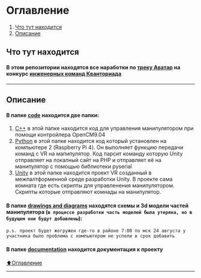 # Оглавление
1) [Что  тут находится](#Что-тут-находится)
2) [Описание](#Описание)

## Что тут находится

#### В этом репозитории находятся все наработки по [треку Аватар](https://drive.google.com/file/d/1Xk9JmI-iwXZuBaBrTYuzEtRVRUpCh7AM/view?usp=sharing) на конкурс [инженерных команд Кванториада ](http://kvantoriada.online/)

___
## Описание
#### В папке [code](https://github.com/IMakeKolxoz/kvantoriada/tree/main/code) находится две папки:
1) [C++](https://github.com/IMakeKolxoz/kvantoriada/tree/main/code/c%2B%2B) в этой папке находится код для управления манипулятором при помощи контройлера OpenCM9.04
2) [Python](https://github.com/IMakeKolxoz/kvantoriada/tree/main/code/python) в этой папке находится код который установлен на компьютере 2 (Raspberry Pi 4). Он выполняет функцию передачи команд с VR на мапипулятор. Код парсит команду которую Unity отправляет на локалный сайт на PHP и отправляет её на манипулятор с помощью библиотеки pyserial
3) [Unity](https://github.com/IMakeKolxoz/kvantoriada/tree/main/code/Unity) в этой папке находится проект VR созданный в межпалтформенной среде разработки Unity. В проекте сама комната где есть скрипты для управленения манипулятором. Скрипты которые отправляют комнады на манипулятор. 

#### В папке [drawings and diagrams](https://github.com/IMakeKolxoz/kvantoriada/tree/main/drawings%20and%20diagrams) находятся схемы и 3d модели частей манипулятора (`в процессе разработки часть моделей была утеряна, но в будущем они будут добавлены`): 
`p.s. проект будет жогружен где-то в районе 7:00 по мск 24 августа у участника было проблема с компьютером не успели в срок добавить`

#### В папке [documentation](https://github.com/IMakeKolxoz/kvantoriada/blob/main/documentation) находится документация к проекту 



[⬆️Оглавление](#Оглавление)
___
